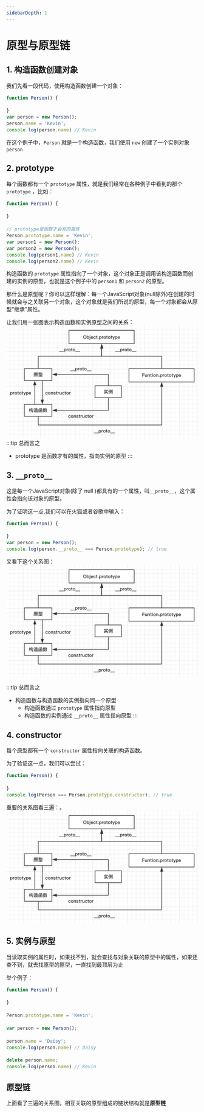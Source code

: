 ```yaml
---
sidebarDepth: 1
---
```


# 原型与原型链

## 1. 构造函数创建对象
我们先看一段代码，使用构造函数创建一个对象：
```js
function Person() {

}
var person = new Person();
person.name = 'Kevin';
console.log(person.name) // Kevin
```
在这个例子中，`Person` 就是一个构造函数，我们使用 `new` 创建了一个实例对象 `person`

## 2. prototype
每个函数都有一个 `prototype` 属性，就是我们经常在各种例子中看到的那个 `prototype` ，比如：
```js
function Person() {

}

// prototype是函数才会有的属性
Person.prototype.name = 'Kevin';
var person1 = new Person();
var person2 = new Person();
console.log(person1.name) // Kevin
console.log(person2.name) // Kevin
```
构造函数的 `prototype` 属性指向了一个对象，这个对象正是调用该构造函数而创建的实例的原型，也就是这个例子中的 `person1` 和 `person2` 的原型。

那什么是原型呢？你可以这样理解：每一个JavaScript对象(null除外)在创建的时候就会与之关联另一个对象，这个对象就是我们所说的原型，每一个对象都会从原型"继承"属性。

让我们用一张图表示构造函数和实例原型之间的关系：
![img](./image/prototype.jpg)
:::tip 总而言之
- prototype 是函数才有的属性，指向实例的原型
:::

## 3. `__proto__`
这是每一个JavaScript对象(除了 null )都具有的一个属性，叫`__proto__`，这个属性会指向该对象的原型。

为了证明这一点,我们可以在火狐或者谷歌中输入：
```js
function Person() {

}
var person = new Person();
console.log(person.__proto__ === Person.prototype); // true
```
又看下这个关系图：
![img](./image/prototype.jpg)

:::tip 总而言之
- 构造函数与构造函数的实例指向同一个原型
    - 构造函数通过 `prototype` 属性指向原型
    - 构造函数的实例通过 `__proto__` 属性指向原型
:::

## 4. constructor
每个原型都有一个 `constructor` 属性指向关联的构造函数。

为了验证这一点，我们可以尝试：
```js
function Person() {

}
console.log(Person === Person.prototype.constructor); // true
```
重要的关系图看三遍：。
![img](./image/prototype.jpg)

## 5. 实例与原型
当读取实例的属性时，如果找不到，就会查找与对象关联的原型中的属性，如果还查不到，就去找原型的原型，一直找到最顶层为止

举个例子：
```js
function Person() {

}

Person.prototype.name = 'Kevin';

var person = new Person();

person.name = 'Daisy';
console.log(person.name) // Daisy

delete person.name;
console.log(person.name) // Kevin
```

## 原型链
上面看了三遍的关系图，相互关联的原型组成的链状结构就是**原型链**




























